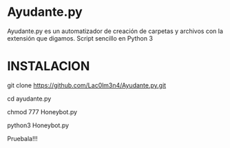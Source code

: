 # Ayudante.py
Ayudante.py es un automatizador de creación de carpetas y archivos con la extensión que digamos. Script sencillo en Python 3
# INSTALACION

git clone https://github.com/Lac0lm3n4/Ayudante.py.git

cd ayudante.py 

chmod 777 Honeybot.py 

python3 Honeybot.py

Pruebala!!!


